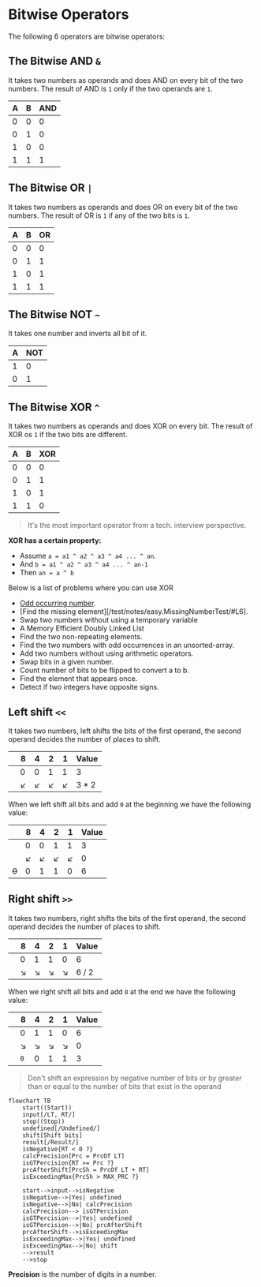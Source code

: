 # Bitwise Operators

The following 6 operators are bitwise operators:

## The **Bitwise AND** `&`

It takes two numbers as operands and does AND on every bit of the two numbers. The result of AND is `1` only if the two
operands are `1`.

| A   | B   | AND |
|-----|-----|-----|
| 0   | 0   | 0   |
| 0   | 1   | 0   |
| 1   | 0   | 0   |
| 1   | 1   | 1   |

## The **Bitwise OR** `|`

It takes two numbers as operands and does OR on every bit of the two numbers. The result of OR is `1` if any of the two
bits is `1`.

| A   | B   | OR   |
|-----|-----|------|
| 0   | 0   | 0    |
| 0   | 1   | 1    |
| 1   | 0   | 1    |
| 1   | 1   | 1    |

## The **Bitwise NOT** `~`

It takes one number and inverts all bit of it.

| A   | NOT |
|-----|-----|
| 1   | 0   |
| 0   | 1   |

## The **Bitwise XOR** `^`

It takes two numbers as operands and does XOR on every bit. The result of XOR os `1` if the two bits are different.

| A   | B   | XOR |
|-----|-----|-----|
| 0   | 0   | 0   |
| 0   | 1   | 1   |
| 1   | 0   | 1   |
| 1   | 1   | 0   |

> It's the most important operator from a tech. interview perspective.

**XOR has a certain property:**

- Assume `a = a1 ^ a2 ^ a3 ^ a4 ... ^ an`.
- And `b = a1 ^ a2 ^ a3 ^ a4 ... ^ an-1`
- Then `an = a ^ b`

Below is a list of problems where you can use XOR

- [Odd occurring number](/test/notes/BitwiseTest.java#L29).
- [Find the missing element][/test/notes/easy.MissingNumberTest/#L6].
- Swap two numbers without using a temporary variable
- A Memory Efficient Doubly Linked List
- Find the two non-repeating elements.
- Find the two numbers with odd occurrences in an unsorted-array.
- Add two numbers without using arithmetic operators.
- Swap bits in a given number.
- Count number of bits to be flipped to convert a to b.
- Find the element that appears once.
- Detect if two integers have opposite signs.

## Left shift `<<`

It takes two numbers, left shifts the bits of the first operand, the second operand decides the number of places to
shift.

|     | 8   | 4   | 2   | 1   | Value |
|-----|-----|-----|-----|-----|-------|
|     | 0   | 0   | 1   | 1   | 3     |
|     | ↙   | ↙   | ↙   | ↙   | 3 * 2 |

When we left shift all bits and add `0` at the beginning we have the following value:

|       | 8   | 4   | 2   | 1   | Value |
|-------|-----|-----|-----|-----|-------|
|       | 0   | 0   | 1   | 1   | 3     |
|       | ↙   | ↙   | ↙   | ↙   | 0     |
| ~~0~~ | 0   | 1   | 1   | 0   | 6     |

## Right shift `>>`

It takes two numbers, right shifts the bits of the first operand, the second operand decides the number of places to
shift.

|     | 8   | 4   | 2   | 1   | Value |
|-----|-----|-----|-----|-----|-------|
|     | 0   | 1   | 1   | 0   | 6     |
|     | ↘   | ↘   | ↘   | ↘   | 6 / 2 |

When we right shift all bits and add `0` at the end we have the following value:

|     | 8     | 4   | 2   | 1   | Value |
|-----|-------|-----|-----|-----|-------|
|     | 0     | 1   | 1   | 0   | 6     |
|     | ↘     | ↘   | ↘   | ↘   | 0     |
|     | `0`   | 0   | 1   | 1   | 3     |

> Don't shift an expression by negative number of bits or by greater than or equal to the number of bits that exist in the operand

```mermaid
flowchart TB
    start((Start))
    input[/LT, RT/]
    stop((Stop))
    undefined[/Undefined/]
    shift[Shift bits]
    result[/Result/]
    isNegative{RT < 0 ?}
    calcPrecision[Prc = PrcOf LT]
    isGTPercision{RT >= Prc ?}
    prcAfterShift[PrcSh = PrcOf LT + RT]
    isExceedingMax{PrcSh > MAX_PRC ?}
    
    start-->input-->isNegative
    isNegative-->|Yes| undefined
    isNegative-->|No| calcPrecision
    calcPrecision--> isGTPercision
    isGTPercision-->|Yes| undefined
    isGTPercision-->|No| prcAfterShift
    prcAfterShift-->isExceedingMax
    isExceedingMax-->|Yes| undefined
    isExceedingMax-->|No| shift
    -->result
    -->stop
```

**Precision** is the number of digits in a number. 
